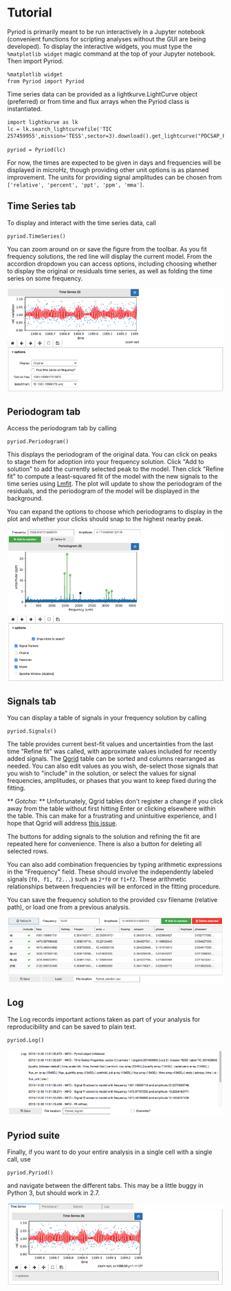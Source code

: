 # Tutorial

Pyriod is primarily meant to be run interactively in a Jupyter notebook (convenient functions for scripting analyses without the GUI are being developed).  To display the interactive widgets, you must type the `%matplotlib widget` magic command at the top of your Jupyter notebook.  Then import Pyriod.
````
%matplotlib widget
from Pyriod import Pyriod
````
Time series data can be provided as a lightkurve.LightCurve object (preferred) or from time and flux arrays when the Pyriod class is instantiated.
````
import lightkurve as lk
lc = lk.search_lightcurvefile('TIC 257459955',mission='TESS',sector=3).download().get_lightcurve("PDCSAP_FLUX").flatten(2161).remove_outliers(5)

pyriod = Pyriod(lc)
````
For now, the times are expected to be given in days and frequencies will be displayed in microHz, though providing other unit options is as planned improvement.  The units for providing signal amplitudes can be chosen from `['relative', 'percent', 'ppt', 'ppm', 'mma']`.

## Time Series tab

To display and interact with the time series data, call
````
pyriod.TimeSeries()
````
You can zoom around on or save the figure from the toolbar. As you fit frequency solutions, the red line will display the current model. From the accordion dropdown you can access options, including choosing whether to display the original or residuals time series, as well as folding the time series on some frequency.

![Screenshot](img/TimeSeries.png)

## Periodogram tab

Access the periodogram tab by calling
````
pyriod.Periodogram()
````

This displays the periodogram of the original data.  You can click on peaks to stage them for adoption into your frequency solution. Click "Add to solution" to add the currently selected peak to the model.  Then click "Refine fit" to compute a least-squared fit of the model with the new signals to the time series using [Lmfit](https://lmfit.github.io/lmfit-py/).  The plot will update to show the periodogram of the residuals, and the periodogram of the model will be displayed in the background.

You can expand the options to choose which periodograms to display in the plot and whether your clicks should snap to the highest nearby peak.

![Screenshot](img/Periodogram.png)

## Signals tab

You can display a table of signals in your frequency solution by calling
````
pyriod.Signals()
````
The table provides current best-fit values and uncertainties from the last time "Refine fit" was called, with approximate values included for recently added signals.  The [Qgrid](https://github.com/quantopian/qgrid) table can be sorted and columns rearranged as needed.  You can also edit values as you wish, de-select those signals that you wish to "include" in the solution, or select the values for signal frequencies, amplitudes, or phases that you want to keep fixed during the fitting.

** *Gotcha:* ** Unfortunately, Qgrid tables don't register a change if you click away from the table without first hitting Enter or clicking elsewhere within the table. This can make for a frustrating and unintuitive experience, and I hope that Qgrid will address [this issue](https://github.com/quantopian/qgrid/issues/251).

The buttons for adding signals to the solution and refining the fit are repeated here for convenience. There is also a button for deleting all selected rows.

You can also add combination frequencies by typing arithmetic expressions in the "Frequency" field. These should involve the independently labeled signals (`f0, f1, f2...`) such as `2*f0` or `f1+f2`. These arithmetic relationships between frequencies will be enforced in the fitting procedure.

You can save the frequency solution to the provided csv filename (relative path), or load one from a previous analysis.

![Screenshot](img/Signals.png)

## Log
The Log records important actions taken as part of your analysis for reproducibility and can be saved to plain text.

````
pyriod.Log()
````
![Screenshot](img/Log.png)

## Pyriod suite

Finally, if you want to do your entire analysis in a single cell with a single call, use
````
pyriod.Pyriod()
````
and navigate between the different tabs.  This may be a little buggy in Python 3, but should work in 2.7.

![Screenshot](img/Pyriod.png)
